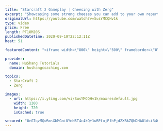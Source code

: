 ```yaml
---
title: "Starcraft 2 Gameplay | Cheesing with Zerg"
excerpt: "Showcasing some strong cheeses you can add to your own repertoire in some live ladder games with commentary!   Starcraft 2 Gameplay | Cheesing with Zerg #StarCraft2 #gameplay #zerg #cheese  Coaching -------------------------------------------------------------------------- Website: https://www.hushangcoaching.com"
originalUrl: https://youtube.com/watch?v=SusYMCQHv1k
type: video
price: Free
length: PT18M20S
publishedDateTime: 2020-09-10T22:12:11Z
heat: 51

featuredContent: "<iframe width=\"800\" height=\"500\" frameborder=\"0\" src=\"https://www.youtube.com/embed/SusYMCQHv1k\" allow=\"accelerometer; autoplay; encrypted-media; gyroscope; picture-in-picture\" allowfullscreen></iframe>"

provider:
  name: HuShang Tutorials
  domain: hushangcoaching.com

topics:
  - StarCraft 2
  - Zerg

images:
  - url: https://i.ytimg.com/vi/SusYMCQHv1k/maxresdefault.jpg
    width: 1280
    height: 720
    isCached: true

secured: "0eGTqvMQwRmsXbMGni8YnN5T4c4kQ+1wRPfojPfhPjdZXBkZQhDHAOldsi34CGDSguvyE+1Kx8VluS1HHRQ2CePXBJ96GObmzHOUQlgFv3b3w7aOUgiig+HPGLekszHS6o2iXgqZT1LiXiyrT0SyFaV/N2B/dmSDpxnOetAfxujNlvPrHrE9Hu23T1WFIoha5SU8/8NbnFuobKo+KwnwCV6A923K2y6LBE5uiUTfX/aFWwLU62fmUpeA0CgfnhTscwa8zTDHUs+TZDx06H6JoriHcm7WVcNwtbqZcsY7EZrlV9NFg80slmySHcseqFl+ppZ2JHojRs7KN2fwVe4gk8uvHwOqjjBjKToj2EatebsBUucpA2+4mIKvw7u3az0AgAQG7KieKaF+z345m1OsMrf5MSPMWRYDMG0x6vpC+C8=;Esaa8/uLOq6p10+cz0cwRw=="
---
```


